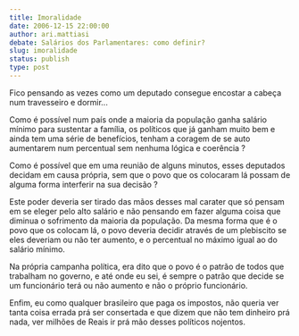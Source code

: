 ```yaml
---
title: Imoralidade
date: 2006-12-15 22:00:00
author: ari.mattiasi
debate: Salários dos Parlamentares: como definir?
slug: imoralidade
status: publish 
type: post
---
```


Fico pensando as vezes como um deputado consegue encostar a cabeça num travesseiro e dormir...  

Como é possível num país onde a maioria da população ganha salário mínimo para sustentar a família, os políticos que já ganham muito bem e ainda tem uma série de benefícios, tenham a coragem de se auto aumentarem num percentual sem nenhuma lógica e coerência ?  

Como é possível que em uma reunião de alguns minutos, esses deputados decidam em causa própria, sem que o povo que os colocaram lá possam de alguma forma interferir na sua decisão ?  

Este poder deveria ser tirado das mãos desses mal carater que só pensam em se eleger pelo alto salário e não pensando em fazer alguma coisa que diminua o sofrimento da maioria da população. Da mesma forma que é o povo que os colocam lá, o povo deveria decidir através de um plebiscito se eles deveriam ou não ter aumento, e o percentual no máximo igual ao do salário mínimo.  

Na própria campanha política, era dito que o povo é o patrão de todos que trabalham no governo, e até onde eu sei, é sempre o patrão que decide se um funcionário terá ou não aumento e não o próprio funcionário.  

Enfim, eu como qualquer brasileiro que paga os impostos, não queria ver tanta coisa errada prá ser consertada e que dizem que não tem dinheiro prá nada, ver milhões de Reais ir prá mão desses políticos nojentos.
